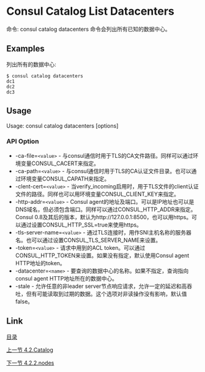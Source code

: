 # Consul Catalog List Datacenters
命令: consul catalog datacenters
命令会列出所有已知的数据中心。

## Examples
列出所有的数据中心:
```
$ consul catalog datacenters
dc1
dc2
dc3
```
## Usage
Usage: consul catalog datacenters [options]

### API Option
- -ca-file=`<value>` - 与consul通信时用于TLS的CA文件路径。同样可以通过环境变量CONSUL_CACERT来指定。
- -ca-path=`<value>` - 与consul通信时用于TLS的CA认证文件目录。也可以通过环境变量CONSUL_CAPATH来指定。
- -clent-cert=`<value>` - 当verify_incoming启用时，用于TLS文件的client认证文件的路径。同样也可以用环境变量CONSUL_CLIENT_KEY来指定。
- -http-addr=`<value>` - Consul agent的地址及端口。可以是IP地址也可以是DNS域名，但必须包含端口。同样可以通过CONSUL_HTTP_ADDR来指定。Consul 0.8及其后的版本，默认为http://127.0.0.1:8500，也可以用https。可以通过设置CONSUL_HTTP_SSL=true来使用https。
- -tls-server-name=`<value>` - 通过TLS连接时，用作SNI主机名称的服务器名。也可以通过设置CONSUL_TLS_SERVER_NAME来设置。
- -token=`<value>` - 请求中用到的ACL token。可以通过CONSUL_HTTP_TOKEN来设置。如果没有指定，默认使用Consul agent HTTP地址的token。
- -datacenter=`<name>` - 要查询的数据中心的名称。如果不指定，查询指向consul agent HTTP地址所在的数据中心。
- -stale - 允许任意的非leader server节点响应请求，允许一定的延迟和高吞吐，但有可能读取到过期的数据。这个选项对非读操作没有影响，默认值false。

## Link

[目录](../../README.md)

[上一节 4.2.Catalog](04.2.md)

[下一节 4.2.2.nodes](04.2.2.md)


